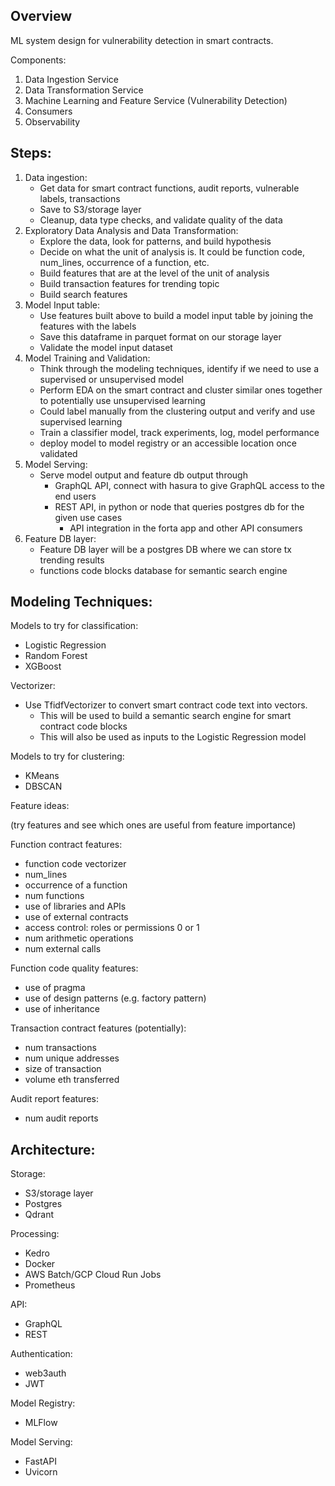 ## Overview
ML system design for vulnerability detection in smart contracts.

Components:

1. Data Ingestion Service
2. Data Transformation Service
3. Machine Learning and Feature Service (Vulnerability Detection)
4. Consumers
5. Observability

## Steps:

1. Data ingestion:
    - Get data for smart contract functions, audit reports, vulnerable labels, transactions
    - Save to S3/storage layer
    - Cleanup, data type checks, and validate quality of the data
2. Exploratory Data Analysis and Data Transformation:
    - Explore the data, look for patterns, and build hypothesis
    - Decide on what the unit of analysis is. It could be function code, num_lines, occurrence of a function, etc.
    - Build features that are at the level of the unit of analysis
    - Build transaction features for trending topic
    - Build search features
3. Model Input table:
    - Use features built above to build a model input table by joining the features with the labels 
    - Save this dataframe in parquet format on our storage layer
    - Validate the model input dataset
4. Model Training and Validation:
    - Think through the modeling techniques, identify if we need to use a supervised or unsupervised model
    - Perform EDA on the smart contract and cluster similar ones together to potentially use unsupervised learning
    - Could label manually from the clustering output and verify and use supervised learning
    - Train a classifier model, track experiments, log, model performance
    - deploy model to model registry or an accessible location once validated
5. Model Serving:
    - Serve model output and feature db output through
        - GraphQL API, connect with hasura to give GraphQL access to the end users
        - REST API, in python or node that queries postgres db for the given use cases
            - API integration in the forta app and other API consumers
6. Feature DB layer:
    - Feature DB layer will be a postgres DB where we can store tx trending results
    - functions code blocks database for semantic search engine


## Modeling Techniques:

Models to try for classification:
- Logistic Regression
- Random Forest
- XGBoost

Vectorizer:
- Use TfidfVectorizer to convert smart contract code text into vectors.
  - This will be used to build a semantic search engine for smart contract code blocks
  - This will also be used as inputs to the Logistic Regression model


Models to try for clustering:
- KMeans
- DBSCAN

Feature ideas:

(try features and see which ones are useful from feature importance)

Function contract features:
- function code vectorizer
- num_lines
- occurrence of a function
- num functions
- use of libraries and APIs
- use of external contracts
- access control: roles or permissions 0 or 1
- num arithmetic operations
- num external calls

Function code quality features:
- use of pragma
- use of design patterns (e.g. factory pattern)
- use of inheritance

Transaction contract features (potentially):
- num transactions
- num unique addresses
- size of transaction
- volume eth transferred

Audit report features:
- num audit reports



## Architecture:

Storage:
- S3/storage layer
- Postgres
- Qdrant

Processing:
- Kedro
- Docker
- AWS Batch/GCP Cloud Run Jobs
- Prometheus

API:
- GraphQL
- REST

Authentication:
- web3auth
- JWT

Model Registry:
- MLFlow

Model Serving:
- FastAPI
- Uvicorn

